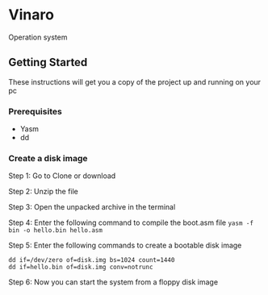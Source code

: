 # Vinaro
Operation system

## Getting Started
These instructions will get you a copy of the project up and running on your pc

### Prerequisites
* Yasm
* dd

### Create a disk image
Step 1: Go to Clone or download

Step 2: Unzip the file

Step 3: Open the unpacked archive in the terminal

Step 4: Enter the following command to compile the boot.asm file
```yasm -f bin -o hello.bin hello.asm```

Step 5: Enter the following commands to create a bootable disk image

```
dd if=/dev/zero of=disk.img bs=1024 count=1440
dd if=hello.bin of=disk.img conv=notrunc
```

Step 6: Now you can start the system from a floppy disk image
